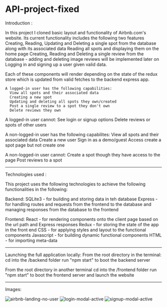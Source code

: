 # API-project-fixed

Introduction :

  In this project I cloned basic layout and functionality of Airbnb.com's website. Its current functionality includes the following two features
      Creating, Reading, Updating and Deleting a single spot from the database along with its associated data
      Reading all spots and displaying them on the home page
      Creating, Reading and Deleting a single review from the database - adding and deleting image reviews will be implemented later on
      Logging in and signing up a user given valid data.
      
   Each of these components will render depending on the state of the redux store which is updated from valid fetches to the backend express app.
   
    A logged-in user has the following capabilities:
      View all spots and their associated data
      Creating a new spot
      Updating and deleting all spots they own/created
      Post a single review to a spot they don't own
      Delete reviews they own
   
   A logged-in user cannot:
      See login or signup options
      Delete reviews or spots of other users
      
   A non-logged-in user has the following capabilites:
      View all spots and their associated data
      Create a new user
      Sign in as a demo/guest
      Access create a spot page but not create one
      
   A non-logged-in user cannot:
      Create a spot though they have access to the page
      Post reviews to a spot
     
-------------------------------------------------------------------------------------------------------------------

Technologies used :

This project uses the following technologies to achieve the following functionalities in the following:
  
   Backend: 
      SQLite3 - for building and storing data in teh database
      Express - for handling routes and requests from the frontend to the database and managing responses from the database to the frontend
      
   Frontend:
      React - for rendering components onto the client page based on the url path and Express responses
      Redux - for storing the state of the app in the front end
      CSS   - for applying styles and layout to the functional components
      Javascript - for building dynamic functional components
      HTML  - for importing meta-data      
      
------------------------------------------------------------------------------------------------------------------

Launching the full application locally:
  From the root directory in the terminal:
    cd into the /backend folder
    run "npm start" to boot the backend server
    
  From the root directory in another terminal
    cd into the /frontend folder
    run "npm start" to boot the frontend server and launch the website
    
-------------------------------------------------------------------------------------------------------------------

Images: 

![airbnb-landing-no-user](https://github.com/jontabiendo/API-project-fixed/assets/120198327/75cb5592-9029-4087-b1f0-512c05e89959)
![login-modal-active](https://github.com/jontabiendo/API-project-fixed/assets/120198327/22eb6406-d140-4b85-9b1b-43fb07e5a4bd)
![signup-modal-active](https://github.com/jontabiendo/API-project-fixed/assets/120198327/40840c7a-214c-4b6e-b24c-b162ccc1a6fe)


